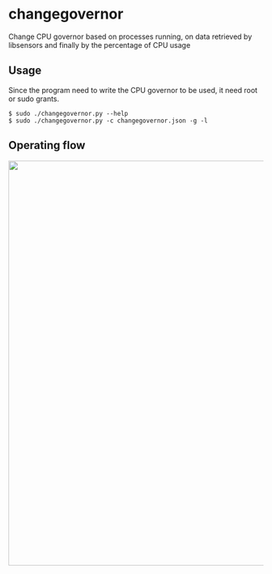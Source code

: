# changegovernor
Change CPU governor based on processes running, on data retrieved by libsensors and finally by the percentage of CPU usage
## Usage
Since the program need to write the CPU governor to be used, it need root or sudo grants.
```
$ sudo ./changegovernor.py --help
$ sudo ./changegovernor.py -c changegovernor.json -g -l
```
## Operating flow
<img src="https://github.com/amedeos/changegovernor/raw/master/changegovernor-operatingflow.png" width=800 />
